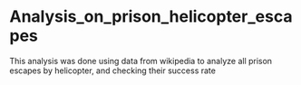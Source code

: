 # Analysis_on_prison_helicopter_escapes
This analysis was done using data from wikipedia to analyze all prison escapes by helicopter, and checking their success rate

